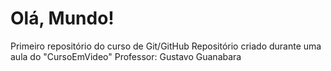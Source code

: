 # Olá, Mundo!
 Primeiro repositório do curso de Git/GitHub
 Repositório criado durante uma aula do "CursoEmVideo"
 Professor: Gustavo Guanabara
